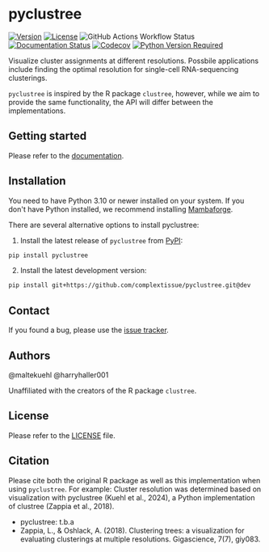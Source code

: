 # pyclustree

[![Version](https://img.shields.io/pypi/v/pyclustree)](https://pypi.org/project/pyclustree/)
[![License](https://img.shields.io/pypi/l/pyclustree)](https://img.shields.io/pypi/l/pyclustree)
![GitHub Actions Workflow Status](https://img.shields.io/github/actions/workflow/status/complextissue/pyclustree/test.yaml)
[![Documentation Status](https://readthedocs.org/projects/pyclustree/badge/?version=stable)](https://pyclustree.readthedocs.io/stable/?badge=stable)
[![Codecov](https://codecov.io/gh/complextissue/pyclustree/graph/badge.svg?token=45BNU20CBP)](https://codecov.io/gh/complextissue/pyclustree)
[![Python Version Required](https://img.shields.io/pypi/pyversions/pyclustree)](https://pypi.org/project/pyclustree/)

Visualize cluster assignments at different resolutions. Possbile applications include finding the optimal resolution for
single-cell RNA-sequencing clusterings.

`pyclustree` is inspired by the R package `clustree`, however, while we aim to provide the same functionality, the API
will differ between the implementations.

## Getting started

Please refer to the [documentation][link-docs].

## Installation

You need to have Python 3.10 or newer installed on your system. If you don't have
Python installed, we recommend installing [Mambaforge](https://github.com/conda-forge/miniforge#mambaforge).

There are several alternative options to install pyclustree:

1. Install the latest release of `pyclustree` from [PyPI][link-pypi]:

```bash
pip install pyclustree
```

2. Install the latest development version:

```bash
pip install git+https://github.com/complextissue/pyclustree.git@dev
```

## Contact

If you found a bug, please use the [issue tracker][issue-tracker].

## Authors

@maltekuehl
@harryhaller001

Unaffiliated with the creators of the R package `clustree`.

## License

Please refer to the [LICENSE][license] file.

## Citation

Please cite both the original R package as well as this implementation when using `pyclustree`. For example: Cluster resolution was determined based on visualization with pyclustree (Kuehl et al., 2024), a Python implementation of clustree (Zappia et al., 2018).

-   pyclustree: t.b.a
-   Zappia, L., & Oshlack, A. (2018). Clustering trees: a visualization for evaluating clusterings at multiple resolutions. Gigascience, 7(7), giy083.

[license]: https://github.com/complextissue/pyclustree/blob/main/LICENSE
[issue-tracker]: https://github.com/complextissue/pyclustree/issues
[changelog]: https://pyclustree.readthedocs.io/latest/changelog.html
[link-docs]: https://pyclustree.readthedocs.io
[link-pypi]: https://pypi.org/project/pyclustree
